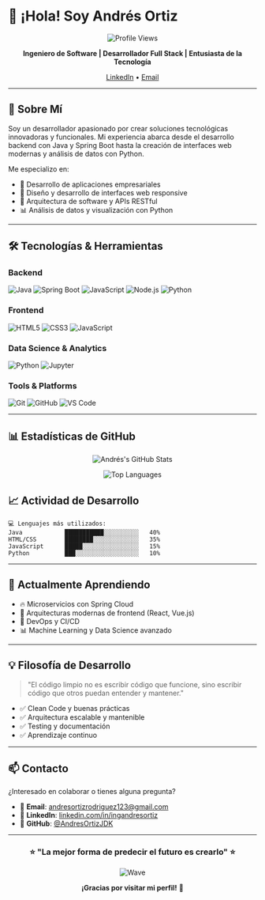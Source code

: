 # 👋 ¡Hola! Soy Andrés Ortiz

<div align="center">
  
  ![Profile Views](https://komarev.com/ghpvc/?username=AndresOrtizJDK&color=blueviolet)
  
  **Ingeniero de Software | Desarrollador Full Stack | Entusiasta de la Tecnología**
  
  <a href="https://www.linkedin.com/in/ingandresortiz/" target="_blank">LinkedIn</a> • 
  <a href="mailto:andresortizrodriguez123@gmail.com" target="_blank">Email</a>
  
</div>


---

## 🚀 Sobre Mí

Soy un desarrollador apasionado por crear soluciones tecnológicas innovadoras y funcionales. Mi experiencia abarca desde el desarrollo backend con Java y Spring Boot hasta la creación de interfaces web modernas y análisis de datos con Python.

Me especializo en:
- 💼 Desarrollo de aplicaciones empresariales
- 🎨 Diseño y desarrollo de interfaces web responsive
- 🔧 Arquitectura de software y APIs RESTful
- 📊 Análisis de datos y visualización con Python

---

## 🛠️ Tecnologías & Herramientas

### Backend
![Java](https://img.shields.io/badge/Java-ED8B00?style=for-the-badge&logo=openjdk&logoColor=white)
![Spring Boot](https://img.shields.io/badge/Spring_Boot-6DB33F?style=for-the-badge&logo=spring-boot&logoColor=white)
![JavaScript](https://img.shields.io/badge/JavaScript-F7DF1E?style=for-the-badge&logo=javascript&logoColor=black)
![Node.js](https://img.shields.io/badge/Node.js-43853D?style=for-the-badge&logo=node.js&logoColor=white)
![Python](https://img.shields.io/badge/Python-3776AB?style=for-the-badge&logo=python&logoColor=white)

### Frontend
![HTML5](https://img.shields.io/badge/HTML5-E34F26?style=for-the-badge&logo=html5&logoColor=white)
![CSS3](https://img.shields.io/badge/CSS3-1572B6?style=for-the-badge&logo=css3&logoColor=white)
![JavaScript](https://img.shields.io/badge/JavaScript-F7DF1E?style=for-the-badge&logo=javascript&logoColor=black)

### Data Science & Analytics
![Python](https://img.shields.io/badge/Python-3776AB?style=for-the-badge&logo=python&logoColor=white)
![Jupyter](https://img.shields.io/badge/Jupyter-F37626?style=for-the-badge&logo=jupyter&logoColor=white)

### Tools & Platforms
![Git](https://img.shields.io/badge/Git-F05032?style=for-the-badge&logo=git&logoColor=white)
![GitHub](https://img.shields.io/badge/GitHub-100000?style=for-the-badge&logo=github&logoColor=white)
![VS Code](https://img.shields.io/badge/VS_Code-007ACC?style=for-the-badge&logo=visual-studio-code&logoColor=white)

---

## 📊 Estadísticas de GitHub

<div align="center">
  
  ![Andrés's GitHub Stats](https://github-readme-stats.vercel.app/api?username=AndresOrtizJDK&show_icons=true&theme=radical)
  
  ![Top Languages](https://github-readme-stats.vercel.app/api/top-langs/?username=AndresOrtizJDK&layout=compact&theme=radical)
  
</div>


## 📈 Actividad de Desarrollo

```text
💻 Lenguajes más utilizados:
Java            ███████████░░░░░░░░░░   40%
HTML/CSS        ████████░░░░░░░░░░░░░   35%
JavaScript      █████░░░░░░░░░░░░░░░░   15%
Python          ███░░░░░░░░░░░░░░░░░░   10%
```

---

## 🌱 Actualmente Aprendiendo

- 🔥 Microservicios con Spring Cloud
- 🎯 Arquitecturas modernas de frontend (React, Vue.js)
- 🚀 DevOps y CI/CD
- 📊 Machine Learning y Data Science avanzado

---

## 💡 Filosofía de Desarrollo

> "El código limpio no es escribir código que funcione, sino escribir código que otros puedan entender y mantener."

- ✅ Clean Code y buenas prácticas
- ✅ Arquitectura escalable y mantenible
- ✅ Testing y documentación
- ✅ Aprendizaje continuo

---

## 📫 Contacto

¿Interesado en colaborar o tienes alguna pregunta?

- 📧 **Email**: [andresortizrodriguez123@gmail.com](mailto:andresortizrodriguez123@gmail.com)
- 💼 **LinkedIn**: [linkedin.com/in/ingandresortiz](https://www.linkedin.com/in/ingandresortiz/)
- 🐙 **GitHub**: [@AndresOrtizJDK](https://github.com/AndresOrtizJDK)

---

<div align="center">
  
  ### ⭐ "La mejor forma de predecir el futuro es crearlo" ⭐
  
  ![Wave](https://raw.githubusercontent.com/mayhemantt/mayhemantt/Update/svg/Bottom.svg)
  
  **¡Gracias por visitar mi perfil!** 🚀
  
</div>
